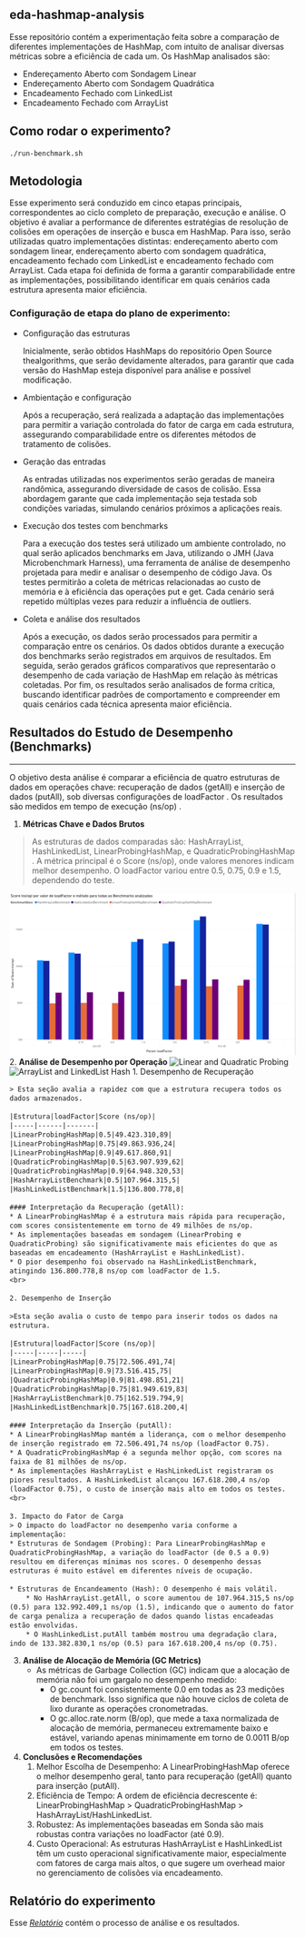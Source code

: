 ## eda-hashmap-analysis

Esse repositório contém a experimentação feita sobre a comparação de diferentes implementações de HashMap, com intuito de analisar diversas métricas sobre a eficiência de cada um. Os HashMap analisados são:
* Endereçamento Aberto com Sondagem Linear
* Endereçamento Aberto com Sondagem Quadrática
* Encadeamento Fechado com LinkedList
* Encadeamento Fechado com ArrayList

## Como rodar o experimento?
```
./run-benchmark.sh
```

## Metodologia

Esse experimento será conduzido em cinco etapas principais, correspondentes ao ciclo completo de preparação, execução e análise. O objetivo é avaliar a performance de diferentes estratégias de resolução de colisões em operações de inserção e busca em HashMap. Para isso, serão utilizadas quatro implementações distintas: endereçamento aberto com sondagem linear, endereçamento aberto com sondagem quadrática, encadeamento fechado com LinkedList e encadeamento fechado com ArrayList. Cada etapa foi definida de forma a garantir comparabilidade entre as implementações, possibilitando identificar em quais cenários cada estrutura apresenta maior eficiência.

### Configuração de etapa do plano de experimento:

- Configuração das estruturas

	Inicialmente, serão obtidos HashMaps do repositório Open Source thealgorithms, que serão devidamente alterados, para garantir que cada versão do HashMap esteja disponível para análise e possível modificação.


- Ambientação e configuração

	Após a recuperação, será realizada a adaptação das implementações para permitir a variação controlada do fator de carga em cada estrutura, assegurando comparabilidade entre os diferentes métodos de tratamento de colisões.


- Geração das entradas

	As entradas utilizadas nos experimentos serão geradas de maneira randômica, assegurando diversidade de casos de colisão. Essa abordagem garante que cada implementação seja testada sob condições variadas, simulando cenários próximos a aplicações reais.


- Execução dos testes com benchmarks
	
	Para a execução dos testes será utilizado um ambiente controlado, no qual serão aplicados benchmarks em Java, utilizando o JMH (Java Microbenchmark Harness), uma ferramenta de análise de desempenho projetada para medir e analisar o desempenho de código Java. Os testes permitirão a coleta de métricas relacionadas ao custo de memória e à eficiência das operações put e get. Cada cenário será repetido múltiplas vezes para reduzir a influência de outliers.


- Coleta e análise dos resultados

	Após a execução, os dados serão processados para permitir a comparação entre os cenários. Os dados obtidos durante a execução dos benchmarks serão registrados em arquivos de resultados. Em seguida, serão gerados gráficos comparativos que representarão o desempenho de cada variação de HashMap em relação às métricas coletadas. Por fim, os resultados serão analisados de forma crítica, buscando identificar padrões de comportamento e compreender em quais cenários cada técnica apresenta maior eficiência.

## Resultados do Estudo de Desempenho (Benchmarks)

--------------------------------------------------------------------------------
O objetivo desta análise é comparar a eficiência de quatro estruturas de dados em operações chave: recuperação de dados (getAll) e inserção de dados (putAll), sob diversas configurações de loadFactor
. Os resultados são medidos em tempo de execução (ns/op)
.
1. **Métricas Chave e Dados Brutos**
>As estruturas de dados comparadas são: HashArrayList, HashLinkedList, LinearProbingHashMap, e QuadraticProbingHashMap
.
A métrica principal é o Score (ns/op), onde valores menores indicam melhor desempenho. 
O loadFactor variou entre 0.5, 0.75, 0.9 e 1.5, dependendo do teste.

![Gráfico com todos os Hashs, fatores de carga e métodos](/images/allHashs.png)
2. **Análise de Desempenho por Operação**
    ![Linear and Quadratic Probing](linearProb_quadraticProb.png)
    ![ArrayList and LinkedList Hash](arrayList_linkedList.png)
    1. Desempenho de Recuperação 

    > Esta seção avalia a rapidez com que a estrutura recupera todos os dados armazenados.

    |Estrutura|loadFactor|Score (ns/op)|
    |-----|------|-------|
    |LinearProbingHashMap|0.5|49.423.310,89|
    |LinearProbingHashMap|0.75|49.863.936,24|
    |LinearProbingHashMap|0.9|49.617.860,91|
    |QuadraticProbingHashMap|0.5|63.907.939,62|
    |QuadraticProbingHashMap|0.9|64.948.320,53|
    |HashArrayListBenchmark|0.5|107.964.315,5|
    |HashLinkedListBenchmark|1.5|136.800.778,8|

    #### Interpretação da Recuperação (getAll):
    * A LinearProbingHashMap é a estrutura mais rápida para recuperação, com scores consistentemente em torno de 49 milhões de ns/op.
    * As implementações baseadas em sondagem (LinearProbing e QuadraticProbing) são significativamente mais eficientes do que as baseadas em encadeamento (HashArrayList e HashLinkedList).
    * O pior desempenho foi observado na HashLinkedListBenchmark, atingindo 136.800.778,8 ns/op com loadFactor de 1.5.
    <br>
    
    2. Desempenho de Inserção 
    
    >Esta seção avalia o custo de tempo para inserir todos os dados na estrutura.
    
    |Estrutura|loadFactor|Score (ns/op)|
    |-----|-----|-----|
    |LinearProbingHashMap|0.75|72.506.491,74|
    |LinearProbingHashMap|0.9|73.516.415,75|
    |QuadraticProbingHashMap|0.9|81.498.851,21|	
    |QuadraticProbingHashMap|0.75|81.949.619,83|	
    |HashArrayListBenchmark|0.75|162.519.794,9|	
    |HashLinkedListBenchmark|0.75|167.618.200,4|
	
    #### Interpretação da Inserção (putAll):
    * A LinearProbingHashMap mantém a liderança, com o melhor desempenho de inserção registrado em 72.506.491,74 ns/op (loadFactor 0.75).
    * A QuadraticProbingHashMap é a segunda melhor opção, com scores na faixa de 81 milhões de ns/op.
    * As implementações HashArrayList e HashLinkedList registraram os piores resultados. A HashLinkedList alcançou 167.618.200,4 ns/op (loadFactor 0.75), o custo de inserção mais alto em todos os testes.
    <br>

    3. Impacto do Fator de Carga 
    > O impacto do loadFactor no desempenho varia conforme a implementação:
    * Estruturas de Sondagem (Probing): Para LinearProbingHashMap e QuadraticProbingHashMap, a variação do loadFactor (de 0.5 a 0.9) resultou em diferenças mínimas nos scores. O desempenho dessas estruturas é muito estável em diferentes níveis de ocupação.

    * Estruturas de Encandeamento (Hash): O desempenho é mais volátil.
        * No HashArrayList.getAll, o score aumentou de 107.964.315,5 ns/op (0.5) para 132.992.409,1 ns/op (1.5), indicando que o aumento do fator de carga penaliza a recuperação de dados quando listas encadeadas estão envolvidas.
        * O HashLinkedList.putAll também mostrou uma degradação clara, indo de 133.382.830,1 ns/op (0.5) para 167.618.200,4 ns/op (0.75).

3. **Análise de Alocação de Memória (GC Metrics)**
    * As métricas de Garbage Collection (GC) indicam que a alocação de memória não foi um gargalo no desempenho medido:
        * O gc.count foi consistentemente 0.0 em todas as 23 medições de benchmark. Isso significa que não houve ciclos de coleta de lixo durante as operações cronometradas.
        * O gc.alloc.rate.norm (B/op), que mede a taxa normalizada de alocação de memória, permaneceu extremamente baixo e estável, variando apenas minimamente em torno de 0.0011 B/op em todos os testes.
4. **Conclusões e Recomendações**
    1. Melhor Escolha de Desempenho: A LinearProbingHashMap oferece o melhor desempenho geral, tanto para recuperação (getAll) quanto para inserção (putAll).
    2. Eficiência de Tempo: A ordem de eficiência decrescente é: LinearProbingHashMap > QuadraticProbingHashMap > HashArrayList/HashLinkedList.
    3. Robustez: As implementações baseadas em Sonda são mais robustas contra variações no loadFactor (até 0.9).
    4. Custo Operacional: As estruturas HashArrayList e HashLinkedList têm um custo operacional significativamente maior, especialmente com fatores de carga mais altos, o que sugere um overhead maior no gerenciamento de colisões via encadeamento.

## Relatório do experimento
Esse [_Relatório_](https://docs.google.com/document/d/1McAgqlTyzA-5fwfJNOPwc6OmLkhDPfAJob9Lm05y2U4/edit?tab=t.0) contém o processo de análise e os resultados.
